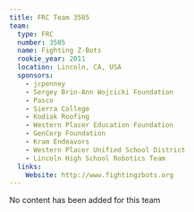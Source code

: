 ```yaml
---
title: FRC Team 3505
team:
  type: FRC
  number: 3505
  name: Fighting Z-Bots
  rookie_year: 2011
  location: Lincoln, CA, USA
  sponsors:
    - jcpenney
    - Sergey Brin-Ann Wojcicki Foundation
    - Pasco
    - Sierra College
    - Kodiak Roofing
    - Western Placer Education Foundation
    - GenCorp Foundation
    - Kram Endeavors
    - Western Placer Unified School District
    - Lincoln High School Robotics Team
  links:
    Website: http://www.fightingzbots.org
---
```

No content has been added for this team